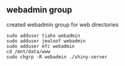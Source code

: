 ## webadmin group
created webadmin group for web directories

    sudo adduser tiaho webadmin
    sudo adduser jmaloof webadmin
    sudo adduser mfc webadmin
    cd /mnt/data/www
    sudo chgrp -R webadmin ./shiny-server
